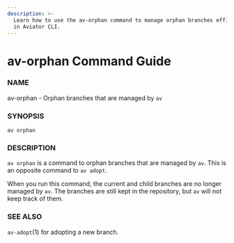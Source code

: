 ```yaml
---
description: >-
  Learn how to use the av-orphan command to manage orphan branches efficiently
  in Aviator CLI.
---
```


# av-orphan Command Guide

### NAME

av-orphan - Orphan branches that are managed by `av`

### SYNOPSIS

```synopsis
av orphan
```

### DESCRIPTION

`av orphan` is a command to orphan branches that are managed by `av`. This is an opposite command to `av adopt`.

When you run this command, the current and child branches are no longer managed by `av`. The branches are still kept in the repository, but `av` will not keep track of them.

### SEE ALSO

`av-adopt`(1) for adopting a new branch.
